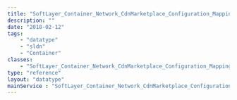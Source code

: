 ```yaml
---
title: "SoftLayer_Container_Network_CdnMarketplace_Configuration_Mapping_Path"
description: ""
date: "2018-02-12"
tags:
    - "datatype"
    - "sldn"
    - "Container"
classes:
    - "SoftLayer_Container_Network_CdnMarketplace_Configuration_Mapping_Path"
type: "reference"
layout: "datatype"
mainService : "SoftLayer_Container_Network_CdnMarketplace_Configuration_Mapping_Path"
---
```

